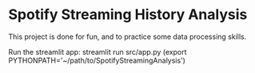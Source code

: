 # Spotify Streaming History Analysis
This project is done for fun, and to practice some data processing skills.


Run the streamlit app: streamlit run src/app.py
(export PYTHONPATH='~/path/to/SpotifyStreamingAnalysis')
